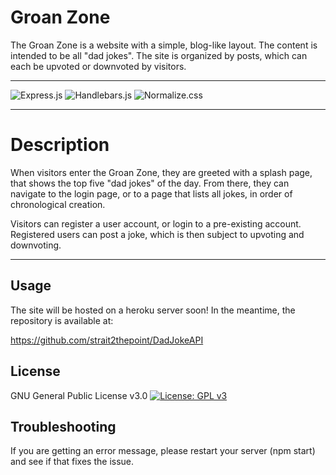 # Groan Zone
The Groan Zone is a website with a simple, blog-like layout. The content is intended to be all "dad jokes". The site is organized by posts, which can each be upvoted or downvoted by visitors.

<hr>

![Express.js](https://img.shields.io/badge/Express.js-4.17.1-blue.svg)
![Handlebars.js](https://img.shields.io/badge/Handlebars.js-4.7.7-blue.svg)
![Normalize.css](https://img.shields.io/badge/Normalize.css-8.0.1-blue.svg)

<hr>

# Description
When visitors enter the Groan Zone, they are greeted with a splash page, that shows the top five "dad jokes" of the day. From there, they can navigate to the login page, or to a page that lists all jokes, in order of chronological creation.

Visitors can register a user account, or login to a pre-existing account. Registered users can post a joke, which is then subject to upvoting and downvoting.

<hr>

## Usage
The site will be hosted on a heroku server soon! In the meantime, the repository is available at:

https://github.com/strait2thepoint/DadJokeAPI

## License

GNU General Public License v3.0 [![License: GPL v3](https://img.shields.io/badge/License-GPLv3-blue.svg)](https://www.gnu.org/licenses/gpl-3.0)

## Troubleshooting
If you are getting an error message, please restart your server (npm start) and see if that fixes the issue.